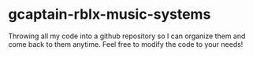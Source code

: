 # gcaptain-rblx-music-systems
Throwing all my code into a github repository so I can organize them and come back to them anytime.
Feel free to modify the code to your needs!
